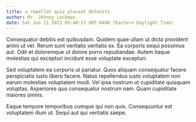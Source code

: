 ```yaml
---
title: a repellat quia placeat deleniti
author: Mr. Johnny Lockman
date: Sat Jun 11 2022 05:40:17 GMT-0400 (Eastern Daylight Time)
---
```

Consequatur debitis est quibusdam. Quidem quae ullam ut dicta provident animi ut vel. Rerum sunt veritatis veritatis ex. Ea corporis sequi possimus aut. Odit et doloremque ut dolore porro repudiandae. Autem itaque molestias qui excepturi incidunt esse voluptate excepturi.

 Sed voluptatem ea corporis ut pariatur. Quos aliquam consequatur facere perspiciatis iusto libero facere. Natus repellendus iusto voluptatem non earum molestias voluptatem modi. Vel ipsa nostrum ut cupiditate quisquam voluptas. Asperiores quo consequatur nostrum nam. Quam cupiditate maiores omnis.

 Eaque tempore temporibus cumque qui non quis. Consequuntur est voluptatem illum ut. Sequi aut qui veritatis saepe.